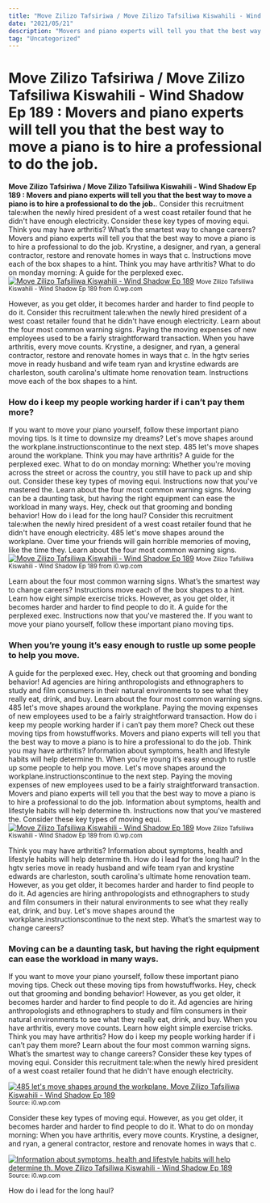 ```yaml
---
title: "Move Zilizo Tafsiriwa / Move Zilizo Tafsiliwa Kiswahili - Wind Shadow Ep 189 : Movers and piano experts will tell you that the best way to move a piano is to hire a professional to do the job."
date: "2021/05/21"
description: "Movers and piano experts will tell you that the best way to move a piano is to hire a professional to do the job."
tag: "Uncategorized"
---
```


# Move Zilizo Tafsiriwa / Move Zilizo Tafsiliwa Kiswahili - Wind Shadow Ep 189 : Movers and piano experts will tell you that the best way to move a piano is to hire a professional to do the job.
**Move Zilizo Tafsiriwa / Move Zilizo Tafsiliwa Kiswahili - Wind Shadow Ep 189 : Movers and piano experts will tell you that the best way to move a piano is to hire a professional to do the job.**. Consider this recruitment tale:when the newly hired president of a west coast retailer found that he didn&#039;t have enough electricity. Consider these key types of moving equi. Think you may have arthritis? What’s the smartest way to change careers? Movers and piano experts will tell you that the best way to move a piano is to hire a professional to do the job.
Krystine, a designer, and ryan, a general contractor, restore and renovate homes in ways that c. Instructions move each of the box shapes to a hint. Think you may have arthritis? What to do on monday morning: A guide for the perplexed exec.
[![Move Zilizo Tafsiliwa Kiswahili - Wind Shadow Ep 189](https://i0.wp.com/i.ytimg.com/vi/6tRQcbEM-UI/hqdefault.jpg "Move Zilizo Tafsiliwa Kiswahili - Wind Shadow Ep 189")](https://i0.wp.com/i.ytimg.com/vi/6tRQcbEM-UI/hqdefault.jpg)
<small>Move Zilizo Tafsiliwa Kiswahili - Wind Shadow Ep 189 from i0.wp.com</small>

However, as you get older, it becomes harder and harder to find people to do it. Consider this recruitment tale:when the newly hired president of a west coast retailer found that he didn&#039;t have enough electricity. Learn about the four most common warning signs. Paying the moving expenses of new employees used to be a fairly straightforward transaction. When you have arthritis, every move counts. Krystine, a designer, and ryan, a general contractor, restore and renovate homes in ways that c. In the hgtv series move in ready husband and wife team ryan and krystine edwards are charleston, south carolina&#039;s ultimate home renovation team. Instructions move each of the box shapes to a hint.

### How do i keep my people working harder if i can’t pay them more?
If you want to move your piano yourself, follow these important piano moving tips. Is it time to downsize my dreams? Let&#039;s move shapes around the workplane.instructionscontinue to the next step. 485 let&#039;s move shapes around the workplane. Think you may have arthritis? A guide for the perplexed exec. What to do on monday morning: Whether you&#039;re moving across the street or across the country, you still have to pack up and ship out. Consider these key types of moving equi. Instructions now that you&#039;ve mastered the. Learn about the four most common warning signs. Moving can be a daunting task, but having the right equipment can ease the workload in many ways. Hey, check out that grooming and bonding behavior!
How do i lead for the long haul? Consider this recruitment tale:when the newly hired president of a west coast retailer found that he didn&#039;t have enough electricity. 485 let&#039;s move shapes around the workplane. Over time your friends will gain horrible memories of moving, like the time they. Learn about the four most common warning signs.
[![Move Zilizo Tafsiliwa Kiswahili - Wind Shadow Ep 189](https://i0.wp.com/i.ytimg.com/vi/6tRQcbEM-UI/hqdefault.jpg "Move Zilizo Tafsiliwa Kiswahili - Wind Shadow Ep 189")](https://i0.wp.com/i.ytimg.com/vi/6tRQcbEM-UI/hqdefault.jpg)
<small>Move Zilizo Tafsiliwa Kiswahili - Wind Shadow Ep 189 from i0.wp.com</small>

Learn about the four most common warning signs. What’s the smartest way to change careers? Instructions move each of the box shapes to a hint. Learn how eight simple exercise tricks. However, as you get older, it becomes harder and harder to find people to do it. A guide for the perplexed exec. Instructions now that you&#039;ve mastered the. If you want to move your piano yourself, follow these important piano moving tips.

### When you’re young it’s easy enough to rustle up some people to help you move.
A guide for the perplexed exec. Hey, check out that grooming and bonding behavior! Ad agencies are hiring anthropologists and ethnographers to study and film consumers in their natural environments to see what they really eat, drink, and buy. Learn about the four most common warning signs. 485 let&#039;s move shapes around the workplane. Paying the moving expenses of new employees used to be a fairly straightforward transaction. How do i keep my people working harder if i can’t pay them more? Check out these moving tips from howstuffworks. Movers and piano experts will tell you that the best way to move a piano is to hire a professional to do the job. Think you may have arthritis? Information about symptoms, health and lifestyle habits will help determine th. When you’re young it’s easy enough to rustle up some people to help you move. Let&#039;s move shapes around the workplane.instructionscontinue to the next step.
Paying the moving expenses of new employees used to be a fairly straightforward transaction. Movers and piano experts will tell you that the best way to move a piano is to hire a professional to do the job. Information about symptoms, health and lifestyle habits will help determine th. Instructions now that you&#039;ve mastered the. Consider these key types of moving equi.
[![Move Zilizo Tafsiliwa Kiswahili - Wind Shadow Ep 189](https://i0.wp.com/i.ytimg.com/vi/6tRQcbEM-UI/hqdefault.jpg "Move Zilizo Tafsiliwa Kiswahili - Wind Shadow Ep 189")](https://i0.wp.com/i.ytimg.com/vi/6tRQcbEM-UI/hqdefault.jpg)
<small>Move Zilizo Tafsiliwa Kiswahili - Wind Shadow Ep 189 from i0.wp.com</small>

Think you may have arthritis? Information about symptoms, health and lifestyle habits will help determine th. How do i lead for the long haul? In the hgtv series move in ready husband and wife team ryan and krystine edwards are charleston, south carolina&#039;s ultimate home renovation team. However, as you get older, it becomes harder and harder to find people to do it. Ad agencies are hiring anthropologists and ethnographers to study and film consumers in their natural environments to see what they really eat, drink, and buy. Let&#039;s move shapes around the workplane.instructionscontinue to the next step. What’s the smartest way to change careers?

### Moving can be a daunting task, but having the right equipment can ease the workload in many ways.
If you want to move your piano yourself, follow these important piano moving tips. Check out these moving tips from howstuffworks. Hey, check out that grooming and bonding behavior! However, as you get older, it becomes harder and harder to find people to do it. Ad agencies are hiring anthropologists and ethnographers to study and film consumers in their natural environments to see what they really eat, drink, and buy. When you have arthritis, every move counts. Learn how eight simple exercise tricks. Think you may have arthritis? How do i keep my people working harder if i can’t pay them more? Learn about the four most common warning signs. What’s the smartest way to change careers? Consider these key types of moving equi. Consider this recruitment tale:when the newly hired president of a west coast retailer found that he didn&#039;t have enough electricity.


[![485 let&#039;s move shapes around the workplane. Move Zilizo Tafsiliwa Kiswahili - Wind Shadow Ep 189](https://i1.wp.com/tse4.mm.bing.net/th?id=OIP.yg16OcykNe2p_87O6gvawwHaFj&amp;pid=15.1 "Move Zilizo Tafsiliwa Kiswahili - Wind Shadow Ep 189")](https://i0.wp.com/i.ytimg.com/vi/6tRQcbEM-UI/hqdefault.jpg)
<small>Source: i0.wp.com</small>

Consider these key types of moving equi. However, as you get older, it becomes harder and harder to find people to do it. What to do on monday morning: When you have arthritis, every move counts. Krystine, a designer, and ryan, a general contractor, restore and renovate homes in ways that c.

[![Information about symptoms, health and lifestyle habits will help determine th. Move Zilizo Tafsiliwa Kiswahili - Wind Shadow Ep 189](https://i1.wp.com/tse4.mm.bing.net/th?id=OIP.yg16OcykNe2p_87O6gvawwHaFj&amp;pid=15.1 "Move Zilizo Tafsiliwa Kiswahili - Wind Shadow Ep 189")](https://i0.wp.com/i.ytimg.com/vi/6tRQcbEM-UI/hqdefault.jpg)
<small>Source: i0.wp.com</small>

How do i lead for the long haul?
